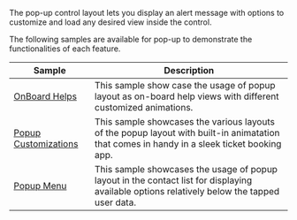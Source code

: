 The pop-up control layout lets you display an alert message with options to customize and load any desired view inside the control.

The following samples are available for pop-up to demonstrate the functionalities of each feature.

| Sample | Description |
| ------ | ----------- |
| [OnBoard Helps](Onboard%20Helps/PopupGettingStarted.cs) | This sample show case the usage of popup layout as on-board help views with different customized animations. |
| [Popup Customizations](Popup%20Customizations/PopupCustomizations.cs)| This sample showcases the various layouts of the popup layout with built-in animatation that comes in handy in a sleek ticket booking app. |
| [Popup Menu](DetailsView/DetailsView.cs)| This sample showcases the usage of popup layout in the contact list for displaying available options relatively below the tapped user data. |